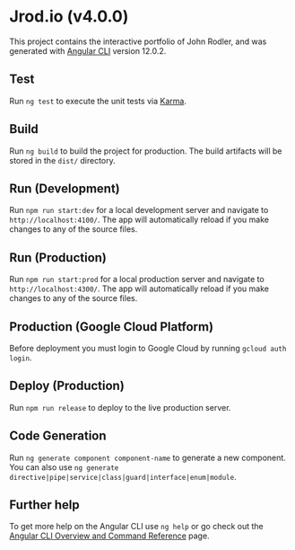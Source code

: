 # Jrod.io (v4.0.0)

This project contains the interactive portfolio of John Rodler, and was generated with [Angular CLI](https://github.com/angular/angular-cli) version 12.0.2.

## Test

Run `ng test` to execute the unit tests via [Karma](https://karma-runner.github.io).

## Build

Run `ng build` to build the project for production. The build artifacts will be stored in the `dist/` directory.

## Run (Development)

Run `npm run start:dev` for a local development server and navigate to `http://localhost:4100/`. The app will automatically reload if you make changes to any of the source files.

## Run (Production)

Run `npm run start:prod` for a local production server and navigate to `http://localhost:4300/`. The app will automatically reload if you make changes to any of the source files.

## Production (Google Cloud Platform)

Before deployment you must login to Google Cloud by running `gcloud auth login`.

## Deploy (Production)

Run `npm run release` to deploy to the live production server.

## Code Generation

Run `ng generate component component-name` to generate a new component. You can also use `ng generate directive|pipe|service|class|guard|interface|enum|module`.

## Further help

To get more help on the Angular CLI use `ng help` or go check out the [Angular CLI Overview and Command Reference](https://angular.io/cli) page.
